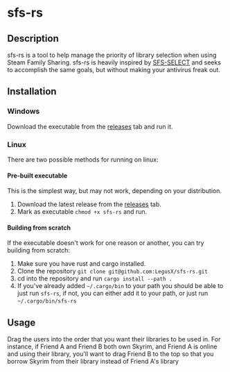 # sfs-rs

## Description

sfs-rs is a tool to help manage the priority of library selection when using Steam Family Sharing. sfs-rs is heavily inspired by [SFS-SELECT](https://steamcommunity.com/groups/familysharing/discussions/1/3068621701744549116/) and seeks to accomplish the same goals, but without making your antivirus freak out.

## Installation

### Windows

Download the executable from the [releases](https://github.com/LegusX/sfs-rs/edit/main/releases/latest) tab and run it.

### Linux

There are two possible methods for running on linux:

#### Pre-built executable

This is the simplest way, but may not work, depending on your distribution.

1. Download the latest release from the [releases](https://github.com/LegusX/sfs-rs/edit/main/releases/latest) tab.
2. Mark as executable `chmod +x sfs-rs` and run.

#### Building from scratch

If the executable doesn't work for one reason or another, you can try building from scratch:

1. Make sure you have rust and cargo installed.
2. Clone the repository `git clone git@github.com:LegusX/sfs-rs.git`
3. cd into the repository and run `cargo install --path .`
4. If you've already added `~/.cargo/bin` to your path you should be able to just run `sfs-rs`, if not, you can either add it to your path, or just run `~/.cargo/bin/sfs-rs`

## Usage

Drag the users into the order that you want their libraries to be used in. For instance, if Friend A and Friend B both own Skyrim, and Friend A is online and using their library, you'll want to drag Friend B to the top so that you borrow Skyrim from their library instead of Friend A's library
